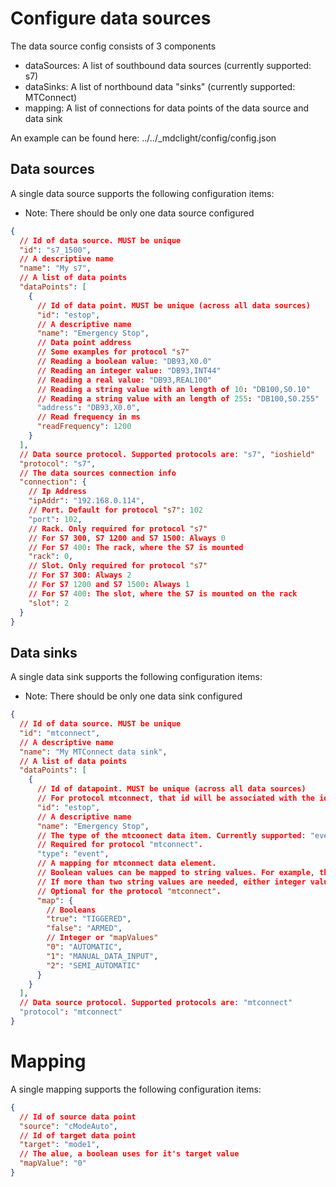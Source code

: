 # Configure data sources

The data source config consists of 3 components

- dataSources: A list of southbound data sources (currently supported: s7)
- dataSinks: A list of northbound data "sinks" (currently supported: MTConnect)
- mapping: A list of connections for data points of the data source and data sink

An example can be found here: ../../\_mdclight/config/config.json

## Data sources

A single data source supports the following configuration items:

- Note: There should be only one data source configured

```json
{
  // Id of data source. MUST be unique
  "id": "s7_1500",
  // A descriptive name
  "name": "My s7",
  // A list of data points
  "dataPoints": [
    {
      // Id of data point. MUST be unique (across all data sources)
      "id": "estop",
      // A descriptive name
      "name": "Emergency Stop",
      // Data point address
      // Some examples for protocol "s7"
      // Reading a boolean value: "DB93,X0.0"
      // Reading an integer value: "DB93,INT44"
      // Reading a real value: "DB93,REAL100"
      // Reading a string value with an length of 10: "DB100,S0.10"
      // Reading a string value with an length of 255: "DB100,S0.255"
      "address": "DB93,X0.0",
      // Read frequency in ms
      "readFrequency": 1200
    }
  ],
  // Data source protocol. Supported protocols are: "s7", "ioshield"
  "protocol": "s7",
  // The data sources connection info
  "connection": {
    // Ip Address
    "ipAddr": "192.168.0.114",
    // Port. Default for protocol "s7": 102
    "port": 102,
    // Rack. Only required for protocol "s7"
    // For S7 300, S7 1200 and S7 1500: Always 0
    // For S7 400: The rack, where the S7 is mounted
    "rack": 0,
    // Slot. Only required for protocol "s7"
    // For S7 300: Always 2
    // For S7 1200 and S7 1500: Always 1
    // For S7 400: The slot, where the S7 is mounted on the rack
    "slot": 2
  }
}
```

## Data sinks

A single data sink supports the following configuration items:

- Note: There should be only one data sink configured

```json
{
  // Id of data source. MUST be unique
  "id": "mtconnect",
  // A descriptive name
  "name": "My MTConnect data sink",
  // A list of data points
  "dataPoints": [
    {
      // Id of datapoint. MUST be unique (across all data sources)
      // For protocol mtconnect, that id will be associated with the id of an data item
      "id": "estop",
      // A descriptive name
      "name": "Emergency Stop",
      // The type of the mtcoonect data item. Currently supported: "event".
      // Required for protocol "mtconnect".
      "type": "event",
      // A mapping for mtconnect data element.
      // Boolean values can be mapped to string values. For example, the emergency stop could be mapped to the corresponding mtconnect value "TIGGERED" or "ARMED".
      // If more than two string values are needed, either integer values can be used or the values can be set by separate boolean values by setting "mapValues" must be set in the mapping. If more than one boolean value is "true", then the lowest active value is used.
      // Optional for the protocol "mtconnect".
      "map": {
        // Booleans
        "true": "TIGGERED",
        "false": "ARMED",
        // Integer or "mapValues"
        "0": "AUTOMATIC",
        "1": "MANUAL_DATA_INPUT",
        "2": "SEMI_AUTOMATIC"
      }
    }
  ],
  // Data source protocol. Supported protocols are: "mtconnect"
  "protocol": "mtconnect"
}
```

# Mapping

A single mapping supports the following configuration items:

```json
{
  // Id of source data point
  "source": "cModeAuto",
  // Id of target data point
  "target": "mode1",
  // The alue, a boolean uses for it's target value
  "mapValue": "0"
}
```
